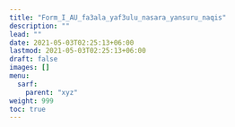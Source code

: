```yaml
---
title: "Form_I_AU_fa3ala_yaf3ulu_nasara_yansuru_naqis"
description: ""
lead: ""
date: 2021-05-03T02:25:13+06:00
lastmod: 2021-05-03T02:25:13+06:00
draft: false
images: []
menu: 
  sarf:
    parent: "xyz"
weight: 999
toc: true
---
```



